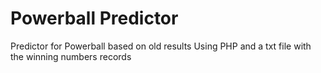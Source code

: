 # Powerball Predictor
Predictor for Powerball based on old results
Using PHP and a txt file with the winning numbers records

